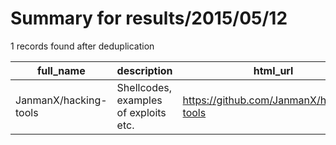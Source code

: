 
# Summary for results/2015/05/12
    
1 records found after deduplication

| full_name | description | html_url | matched_list | matched_count | pushed_at | size | stargazers_count | language | forks_count | vul_ids |
|-----------------------|---------------------------------------|------------------------------------------|--------------------------|-----------------|---------------------------|--------|--------------------|------------|---------------|-----------|
| JanmanX/hacking-tools | Shellcodes, examples of exploits etc. | https://github.com/JanmanX/hacking-tools | ['exploit', 'shellcode'] | 2 | 2015-05-12 09:20:26+00:00 | 143 | 0 | Assembly | 1 | [] |
